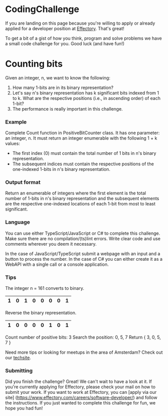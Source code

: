 # CodingChallenge
If you are landing on this page because you're willing to apply or already applied for a developer position at [Effectory](http://www.effectory.com/). That's great!

To get a bit of a gist of how you think, program and solve problems we have a small code challenge for you. Good luck (and have fun!)

# Counting bits
Given an integer, n, we want to know the following:
1. How many 1-bits are in its binary representation?
2. Let's say n's binary representation has k significant bits indexed from 1 to k. What are the respective positions (i.e., in ascending order) of each 1-bit?
3. The performance is really important in this challenge.


### Example

Complete Count function in PositiveBitCounter class. It has one parameter: an integer, n. It must return an integer enumerable with the following 1 + k values:
* The first index (0) must contain the total number of 1 bits in n's binary representation.
* The subsequent indices must contain the respective positions of the one-indexed 1-bits in n's binary representation.

### Output format

Return an enumerable of integers where the first element is the total number of 1-bits in n's binary representation and the subsequent elements are the respective one-indexed locations of each 1-bit from most to least significant.

### Language

You can use either TypeScript/JavaScript or C# to complete this challenge. Make sure there are no compilation/(ts)lint errors. Write clear code and use comments wherever you deem it necessary.

In the case of JavaScript/TypeScript submit a webpage with an input and a button to process the number. In the case of C# you can either create it as a WebAPI with a single call or a console application.


### Tips

The integer n = 161 converts to binary.

1 | 0 | 1 | 0 | 0 | 0 | 0 | 1
---|---|---|---|---|---|---| ---|

Reverse the binary representation.

1 | 0 | 0 | 0 | 0 | 1 | 0 | 1
---|---|---|---|---|---|---| ---|

Count number of positive bits: 3
Search the position: 0, 5, 7
Return { 3, 0, 5, 7 }


Need more tips or looking for meetups in the area of Amsterdam? Check out our [techsite](http://tech.effectory.com/).


### Submitting

Did you finish the challenge? Great! We can't wait to have a look at it. If you're currently applying for Effectory, please check your mail on how to submit your work. If you want to work at Effectory, you can [apply via our site] (https://www.effectory.com/careers/software-developer/) and follow the instructions. If you just wanted to complete this challenge for fun, we hope you had fun!
